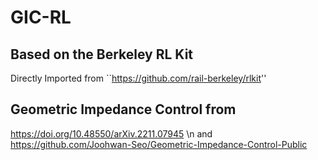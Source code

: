 # GIC-RL

## Based on the Berkeley RL Kit
Directly Imported from ``https://github.com/rail-berkeley/rlkit''

## Geometric Impedance Control from
https://doi.org/10.48550/arXiv.2211.07945 \n
and
https://github.com/Joohwan-Seo/Geometric-Impedance-Control-Public
